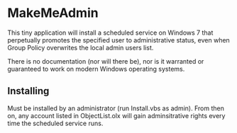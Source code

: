 # MakeMeAdmin
This tiny application will install a scheduled service on Windows 7 that perpetually promotes the specified user to administrative status, even when Group Policy overwrites the local admin users list.

There is no documentation (nor will there be), nor is it warranted or guaranteed to work on modern Windows operating systems.

## Installing

Must be installed by an administrator (run Install.vbs as admin). From then on, any account listed in ObjectList.olx will gain adminsitrative rights every time the scheduled service runs.
